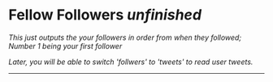 # Fellow Followers *unfinished*

*This just outputs the your followers in order from when they followed; Number 1 being your first follower*

*Later, you will be able to switch 'follwers' to 'tweets' to read user tweets.*

---





